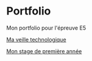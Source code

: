<h1>Portfolio</h1>
Mon portfolio pour l'épreuve E5
                            
<!-- Lien en HTML vers la page Veille.md-->
<a href="Veille">Ma veille technologique</a>

<a href="Stage">Mon stage de première année</a>

